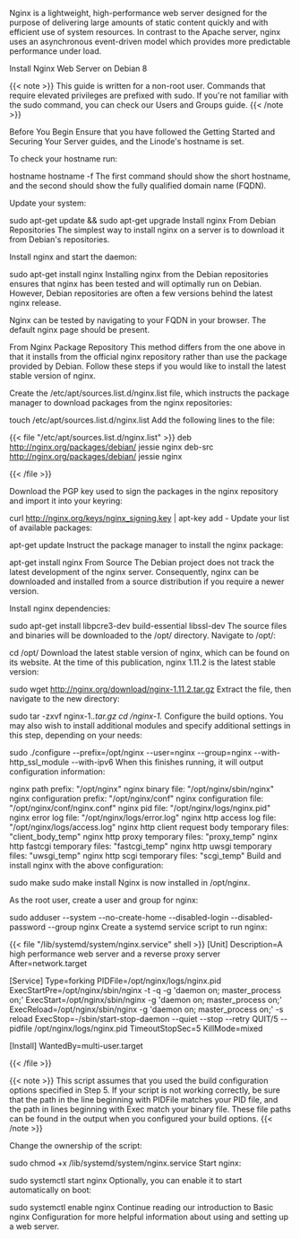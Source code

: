 Nginx is a lightweight, high-performance web server designed for the purpose of delivering large amounts of static content quickly and with efficient use of system resources. In contrast to the Apache server, nginx uses an asynchronous event-driven model which provides more predictable performance under load.

Install Nginx Web Server on Debian 8

{{< note >}} This guide is written for a non-root user. Commands that require elevated privileges are prefixed with sudo. If you're not familiar with the sudo command, you can check our Users and Groups guide. {{< /note >}}

Before You Begin
Ensure that you have followed the Getting Started and Securing Your Server guides, and the Linode's hostname is set.

To check your hostname run:

hostname
hostname -f
The first command should show the short hostname, and the second should show the fully qualified domain name (FQDN).

Update your system:

sudo apt-get update && sudo apt-get upgrade
Install nginx
From Debian Repositories
The simplest way to install nginx on a server is to download it from Debian's repositories.

Install nginx and start the daemon:

sudo apt-get install nginx
Installing nginx from the Debian repositories ensures that nginx has been tested and will optimally run on Debian. However, Debian repositories are often a few versions behind the latest nginx release.

Nginx can be tested by navigating to your FQDN in your browser. The default nginx page should be present.

From Nginx Package Repository
This method differs from the one above in that it installs from the official nginx repository rather than use the package provided by Debian. Follow these steps if you would like to install the latest stable version of nginx.

Create the /etc/apt/sources.list.d/nginx.list file, which instructs the package manager to download packages from the nginx repositories:

touch /etc/apt/sources.list.d/nginx.list
Add the following lines to the file:

{{< file "/etc/apt/sources.list.d/nginx.list" >}} deb http://nginx.org/packages/debian/ jessie nginx deb-src http://nginx.org/packages/debian/ jessie nginx

{{< /file >}}

Download the PGP key used to sign the packages in the nginx repository and import it into your keyring:

curl http://nginx.org/keys/nginx_signing.key | apt-key add -
Update your list of available packages:

apt-get update
Instruct the package manager to install the nginx package:

apt-get install nginx
From Source
The Debian project does not track the latest development of the nginx server. Consequently, nginx can be downloaded and installed from a source distribution if you require a newer version.

Install nginx dependencies:

sudo apt-get install libpcre3-dev build-essential libssl-dev
The source files and binaries will be downloaded to the /opt/ directory. Navigate to /opt/:

cd /opt/
Download the latest stable version of nginx, which can be found on its website. At the time of this publication, nginx 1.11.2 is the latest stable version:

sudo wget http://nginx.org/download/nginx-1.11.2.tar.gz
Extract the file, then navigate to the new directory:

sudo tar -zxvf nginx-1.*.tar.gz
cd /nginx-1.*
Configure the build options. You may also wish to install additional modules and specify additional settings in this step, depending on your needs:

sudo ./configure --prefix=/opt/nginx --user=nginx --group=nginx --with-http_ssl_module --with-ipv6
When this finishes running, it will output configuration information:

nginx path prefix: "/opt/nginx"
nginx binary file: "/opt/nginx/sbin/nginx"
nginx configuration prefix: "/opt/nginx/conf"
nginx configuration file: "/opt/nginx/conf/nginx.conf"
nginx pid file: "/opt/nginx/logs/nginx.pid"
nginx error log file: "/opt/nginx/logs/error.log"
nginx http access log file: "/opt/nginx/logs/access.log"
nginx http client request body temporary files: "client_body_temp"
nginx http proxy temporary files: "proxy_temp"
nginx http fastcgi temporary files: "fastcgi_temp"
nginx http uwsgi temporary files: "uwsgi_temp"
nginx http scgi temporary files: "scgi_temp"
Build and install nginx with the above configuration:

sudo make
sudo make install
Nginx is now installed in /opt/nginx.

As the root user, create a user and group for nginx:

sudo adduser --system --no-create-home --disabled-login --disabled-password --group nginx
Create a systemd service script to run nginx:

{{< file "/lib/systemd/system/nginx.service" shell >}} [Unit] Description=A high performance web server and a reverse proxy server After=network.target

[Service] Type=forking PIDFile=/opt/nginx/logs/nginx.pid ExecStartPre=/opt/nginx/sbin/nginx -t -q -g 'daemon on; master_process on;' ExecStart=/opt/nginx/sbin/nginx -g 'daemon on; master_process on;' ExecReload=/opt/nginx/sbin/nginx -g 'daemon on; master_process on;' -s reload ExecStop=-/sbin/start-stop-daemon --quiet --stop --retry QUIT/5 --pidfile /opt/nginx/logs/nginx.pid TimeoutStopSec=5 KillMode=mixed

[Install] WantedBy=multi-user.target

{{< /file >}}

{{< note >}}
This script assumes that you used the build configuration options specified in Step 5. If your script is not working correctly, be sure that the path in the line beginning with PIDFile matches your PID file, and the path in lines beginning with Exec match your binary file. These file paths can be found in the output when you configured your build options. {{< /note >}}

Change the ownership of the script:

sudo chmod +x /lib/systemd/system/nginx.service
Start nginx:

sudo systemctl start nginx
Optionally, you can enable it to start automatically on boot:

sudo systemctl enable nginx
Continue reading our introduction to Basic nginx Configuration for more helpful information about using and setting up a web server.